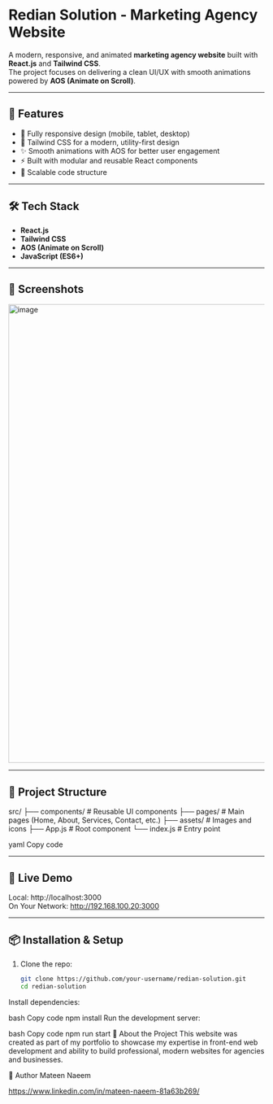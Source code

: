 # Redian Solution - Marketing Agency Website

A modern, responsive, and animated **marketing agency website** built with **React.js** and **Tailwind CSS**.  
The project focuses on delivering a clean UI/UX with smooth animations powered by **AOS (Animate on Scroll)**.

---

## 🚀 Features
- 📱 Fully responsive design (mobile, tablet, desktop)  
- 🎨 Tailwind CSS for a modern, utility-first design  
- ✨ Smooth animations with AOS for better user engagement  
- ⚡ Built with modular and reusable React components  
- 🧩 Scalable code structure  

---

## 🛠️ Tech Stack
- **React.js**  
- **Tailwind CSS**  
- **AOS (Animate on Scroll)**  
- **JavaScript (ES6+)**

---

## 📸 Screenshots
<img width="1892" height="902" alt="image" src="https://github.com/user-attachments/assets/360ac602-9daf-4e7b-b1a0-3b603f0416aa" />


---

## 📂 Project Structure
src/
├── components/ # Reusable UI components
├── pages/ # Main pages (Home, About, Services, Contact, etc.)
├── assets/ # Images and icons
├── App.js # Root component
└── index.js # Entry point

yaml
Copy code

---

## 🔗 Live Demo
  Local:            http://localhost:3000        
  On Your Network:  http://192.168.100.20:3000  

---

## 📦 Installation & Setup
1. Clone the repo:
   ```bash
   git clone https://github.com/your-username/redian-solution.git
   cd redian-solution
Install dependencies:

bash
Copy code
npm install
Run the development server:

bash
Copy code
npm run start
📌 About the Project
This website was created as part of my portfolio to showcase my expertise in front-end web development and ability to build professional, modern websites for agencies and businesses.

👤 Author
Mateen Naeem

https://www.linkedin.com/in/mateen-naeem-81a63b269/
